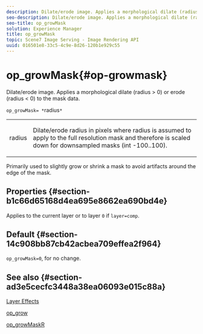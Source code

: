 ```yaml
---
description: Dilate/erode image. Applies a morphological dilate (radius > 0) or erode (radius < 0) to the mask data.
seo-description: Dilate/erode image. Applies a morphological dilate (radius > 0) or erode (radius < 0) to the mask data.
seo-title: op_growMask
solution: Experience Manager
title: op_growMask
topic: Scene7 Image Serving - Image Rendering API
uuid: 016501e8-33c5-4c9e-8d26-120b1e929c55
---
```


# op_growMask{#op-growmask}

Dilate/erode image. Applies a morphological dilate (radius > 0) or erode (radius < 0) to the mask data.

 `op_growMask= *`radius`*`

<table id="simpletable_3BAA4523D29E447FA7A4C9009B3E8344"> 
 <tr class="strow"> 
  <td class="stentry"> <p><span class="varname"> radius</span> </p> </td> 
  <td class="stentry"> <p>Dilate/erode radius in pixels where radius is assumed to apply to the full resolution mask and therefore is scaled down for downsampled masks (int -100..100). </p></td> 
 </tr> 
</table>

Primarily used to slightly grow or shrink a mask to avoid artifacts around the edge of the mask.

## Properties {#section-b1c66d65168d4ea695e8662ea690bd4e}

Applies to the current layer or to layer `0` if `layer=comp`.

## Default {#section-14c908bb87cb42acbea709effea2f964}

`op_growMask=0`, for no change.

## See also {#section-ad3e5cecfc3448a38ea06093e015c88a}

[Layer Effects](../../../../../is-api/http-ref/image-serving-api-ref/c-http-protocol-reference/c-syntax-and-features/r-layer-effects.md#reference-82a6b5311b3d4471ad2799adb3b2201c)

[op_grow](../../../../../is-api/http-ref/image-serving-api-ref/c-http-protocol-reference/c-command-reference/r-op-grow.md#reference-f95f3291c78c42b9a34b1b7e177e739a)

[op_growMaskR](../../../../../is-api/http-ref/image-serving-api-ref/c-http-protocol-reference/c-command-reference/r-op-growmaskr.md#reference-8092864159ae43c490821b9590d7709a) 
